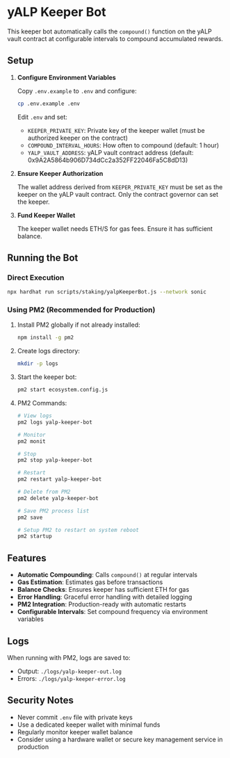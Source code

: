 # yALP Keeper Bot

This keeper bot automatically calls the `compound()` function on the yALP vault contract at configurable intervals to compound accumulated rewards.

## Setup

1. **Configure Environment Variables**
   
   Copy `.env.example` to `.env` and configure:
   ```bash
   cp .env.example .env
   ```
   
   Edit `.env` and set:
   - `KEEPER_PRIVATE_KEY`: Private key of the keeper wallet (must be authorized keeper on the contract)
   - `COMPOUND_INTERVAL_HOURS`: How often to compound (default: 1 hour)
   - `YALP_VAULT_ADDRESS`: yALP vault contract address (default: 0x9A2A5864b906D734dCc2a352FF22046Fa5C8dD13)

2. **Ensure Keeper Authorization**
   
   The wallet address derived from `KEEPER_PRIVATE_KEY` must be set as the keeper on the yALP vault contract. Only the contract governor can set the keeper.

3. **Fund Keeper Wallet**
   
   The keeper wallet needs ETH/S for gas fees. Ensure it has sufficient balance.

## Running the Bot

### Direct Execution
```bash
npx hardhat run scripts/staking/yalpKeeperBot.js --network sonic
```

### Using PM2 (Recommended for Production)

1. Install PM2 globally if not already installed:
   ```bash
   npm install -g pm2
   ```

2. Create logs directory:
   ```bash
   mkdir -p logs
   ```

3. Start the keeper bot:
   ```bash
   pm2 start ecosystem.config.js
   ```

4. PM2 Commands:
   ```bash
   # View logs
   pm2 logs yalp-keeper-bot
   
   # Monitor
   pm2 monit
   
   # Stop
   pm2 stop yalp-keeper-bot
   
   # Restart
   pm2 restart yalp-keeper-bot
   
   # Delete from PM2
   pm2 delete yalp-keeper-bot
   
   # Save PM2 process list
   pm2 save
   
   # Setup PM2 to restart on system reboot
   pm2 startup
   ```

## Features

- **Automatic Compounding**: Calls `compound()` at regular intervals
- **Gas Estimation**: Estimates gas before transactions
- **Balance Checks**: Ensures keeper has sufficient ETH for gas
- **Error Handling**: Graceful error handling with detailed logging
- **PM2 Integration**: Production-ready with automatic restarts
- **Configurable Intervals**: Set compound frequency via environment variables

## Logs

When running with PM2, logs are saved to:
- Output: `./logs/yalp-keeper-out.log`
- Errors: `./logs/yalp-keeper-error.log`

## Security Notes

- Never commit `.env` file with private keys
- Use a dedicated keeper wallet with minimal funds
- Regularly monitor keeper wallet balance
- Consider using a hardware wallet or secure key management service in production